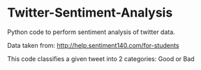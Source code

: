 # Twitter-Sentiment-Analysis

Python code to perform sentiment analysis of twitter data.

Data taken from: http://help.sentiment140.com/for-students

This code classifies a given tweet into 2 categories: Good or Bad



